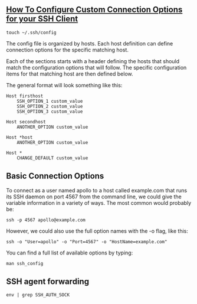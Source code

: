 [How To Configure Custom Connection Options for your SSH Client](https://www.digitalocean.com/community/tutorials/how-to-configure-custom-connection-options-for-your-ssh-client)
---
```shell
touch ~/.ssh/config
```
The config file is organized by hosts. Each host definition can define connection options for the specific matching host. 

Each of the sections starts with a header defining the hosts that should match the configuration options that will follow. The specific configuration items for that matching host are then defined below. 

The general format will look something like this:
```
Host firsthost
    SSH_OPTION_1 custom_value
    SSH_OPTION_2 custom_value
    SSH_OPTION_3 custom_value

Host secondhost
    ANOTHER_OPTION custom_value

Host *host
    ANOTHER_OPTION custom_value

Host *
    CHANGE_DEFAULT custom_value
```

Basic Connection Options
---
To connect as a user named apollo to a host called example.com that runs its SSH daemon on port 4567 from the command line, we could give the variable information in a variety of ways. The most common would probably be:
```shell
ssh -p 4567 apollo@example.com
```
However, we could also use the full option names with the -o flag, like this:
```shell
ssh -o "User=apollo" -o "Port=4567" -o "HostName=example.com" 
```
You can find a full list of available options by typing:
```shell
man ssh_config
```

SSH agent forwarding
---
```shell
env | grep SSH_AUTH_SOCK
```
